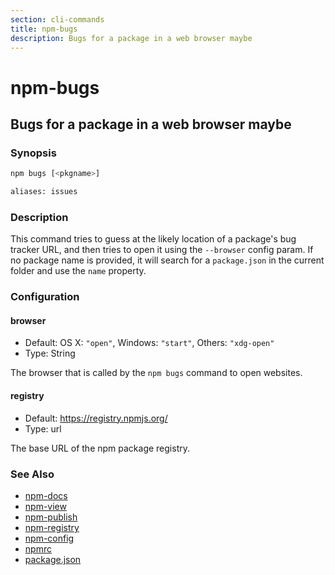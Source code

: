 ```yaml
---
section: cli-commands 
title: npm-bugs
description: Bugs for a package in a web browser maybe
---
```


# npm-bugs

## Bugs for a package in a web browser maybe

### Synopsis
```bash
npm bugs [<pkgname>]

aliases: issues
```

### Description

This command tries to guess at the likely location of a package's
bug tracker URL, and then tries to open it using the `--browser`
config param. If no package name is provided, it will search for
a `package.json` in the current folder and use the `name` property.

### Configuration

#### browser

* Default: OS X: `"open"`, Windows: `"start"`, Others: `"xdg-open"`
* Type: String

The browser that is called by the `npm bugs` command to open websites.

#### registry

* Default: https://registry.npmjs.org/
* Type: url

The base URL of the npm package registry.


### See Also

* [npm-docs](/cli-commands/npm-docs)
* [npm-view](/cli-commands/npm-view)
* [npm-publish](/cli-commands/npm-publish)
* [npm-registry](/using-npm/registry)
* [npm-config](/cli-commands/npm-config)
* [npmrc](/configuring-npm/npmrc)
* [package.json](/configuring-npm/package-json)
